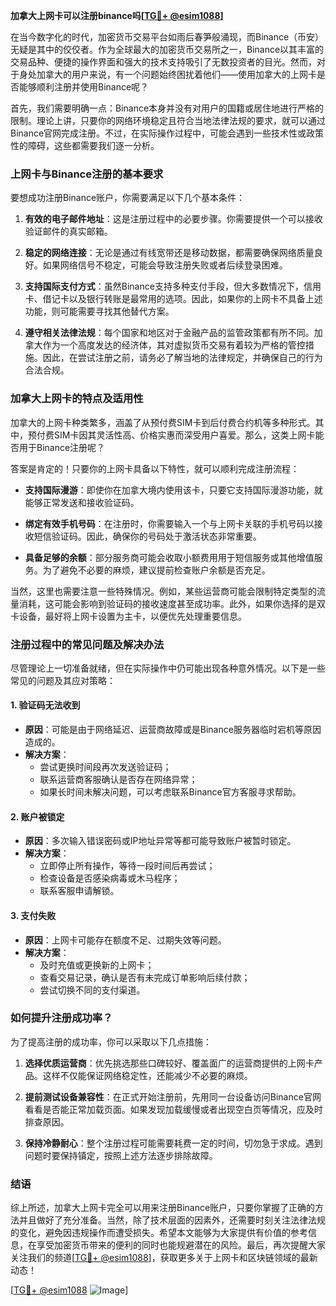 **加拿大上网卡可以注册binance吗[[TG💪+ @esim1088](https://t.me/s/esim1088)]**

在当今数字化的时代，加密货币交易平台如雨后春笋般涌现，而Binance（币安）无疑是其中的佼佼者。作为全球最大的加密货币交易所之一，Binance以其丰富的交易品种、便捷的操作界面和强大的技术支持吸引了无数投资者的目光。然而，对于身处加拿大的用户来说，有一个问题始终困扰着他们——使用加拿大的上网卡是否能够顺利注册并使用Binance呢？

首先，我们需要明确一点：Binance本身并没有对用户的国籍或居住地进行严格的限制。理论上讲，只要你的网络环境稳定且符合当地法律法规的要求，就可以通过Binance官网完成注册。不过，在实际操作过程中，可能会遇到一些技术性或政策性的障碍，这些都需要我们逐一分析。

### **上网卡与Binance注册的基本要求**

要想成功注册Binance账户，你需要满足以下几个基本条件：

1. **有效的电子邮件地址**：这是注册过程中的必要步骤。你需要提供一个可以接收验证邮件的真实邮箱。
   
2. **稳定的网络连接**：无论是通过有线宽带还是移动数据，都需要确保网络质量良好。如果网络信号不稳定，可能会导致注册失败或者后续登录困难。

3. **支持国际支付方式**：虽然Binance支持多种支付手段，但大多数情况下，信用卡、借记卡以及银行转账是最常用的选项。因此，如果你的上网卡不具备上述功能，则可能需要寻找其他替代方案。

4. **遵守相关法律法规**：每个国家和地区对于金融产品的监管政策都有所不同。加拿大作为一个高度发达的经济体，其对虚拟货币交易有着较为严格的管控措施。因此，在尝试注册之前，请务必了解当地的法律规定，并确保自己的行为合法合规。

### **加拿大上网卡的特点及适用性**

加拿大的上网卡种类繁多，涵盖了从预付费SIM卡到后付费合约机等多种形式。其中，预付费SIM卡因其灵活性高、价格实惠而深受用户喜爱。那么，这类上网卡能否用于Binance注册呢？

答案是肯定的！只要你的上网卡具备以下特性，就可以顺利完成注册流程：

- **支持国际漫游**：即使你在加拿大境内使用该卡，只要它支持国际漫游功能，就能够正常发送和接收验证码。
  
- **绑定有效手机号码**：在注册时，你需要输入一个与上网卡关联的手机号码以接收短信验证码。因此，确保你的号码处于激活状态非常重要。

- **具备足够的余额**：部分服务商可能会收取小额费用用于短信服务或其他增值服务。为了避免不必要的麻烦，建议提前检查账户余额是否充足。

当然，这里也需要注意一些特殊情况。例如，某些运营商可能会限制特定类型的流量消耗，这可能会影响到验证码的接收速度甚至成功率。此外，如果你选择的是双卡设备，最好将上网卡设置为主卡，以便优先处理重要信息。

### **注册过程中的常见问题及解决办法**

尽管理论上一切准备就绪，但在实际操作中仍可能出现各种意外情况。以下是一些常见的问题及其应对策略：

#### **1. 验证码无法收到**
   - **原因**：可能是由于网络延迟、运营商故障或是Binance服务器临时宕机等原因造成的。
   - **解决方案**：
     - 尝试更换时间段再次发送验证码；
     - 联系运营商客服确认是否存在网络异常；
     - 如果长时间未解决问题，可以考虑联系Binance官方客服寻求帮助。

#### **2. 账户被锁定**
   - **原因**：多次输入错误密码或IP地址异常等都可能导致账户被暂时锁定。
   - **解决方案**：
     - 立即停止所有操作，等待一段时间后再尝试；
     - 检查设备是否感染病毒或木马程序；
     - 联系客服申请解锁。

#### **3. 支付失败**
   - **原因**：上网卡可能存在额度不足、过期失效等问题。
   - **解决方案**：
     - 及时充值或更换新的上网卡；
     - 查看交易记录，确认是否有未完成订单影响后续付款；
     - 尝试切换不同的支付渠道。

### **如何提升注册成功率？**

为了提高注册的成功率，你可以采取以下几点措施：

1. **选择优质运营商**：优先挑选那些口碑较好、覆盖面广的运营商提供的上网卡产品。这样不仅能保证网络稳定性，还能减少不必要的麻烦。
   
2. **提前测试设备兼容性**：在正式开始注册前，先用同一台设备访问Binance官网看看是否能正常加载页面。如果发现加载缓慢或者出现空白页等情况，应及时排查原因。

3. **保持冷静耐心**：整个注册过程可能需要耗费一定的时间，切勿急于求成。遇到问题时要保持镇定，按照上述方法逐步排除故障。

### **结语**

综上所述，加拿大上网卡完全可以用来注册Binance账户，只要你掌握了正确的方法并且做好了充分准备。当然，除了技术层面的因素外，还需要时刻关注法律法规的变化，避免因违规操作而遭受损失。希望本文能够为大家提供有价值的参考信息，在享受加密货币带来的便利的同时也能规避潜在的风险。最后，再次提醒大家关注我们的频道[[TG💪+ @esim1088](https://t.me/s/esim1088)]，获取更多关于上网卡和区块链领域的最新动态！

[[TG💪+ @esim1088](https://t.me/s/esim1088) ![Image](https://i.postimg.cc/4NQfJmqS/Snipaste-2025-05-13-00-14-12.png)]